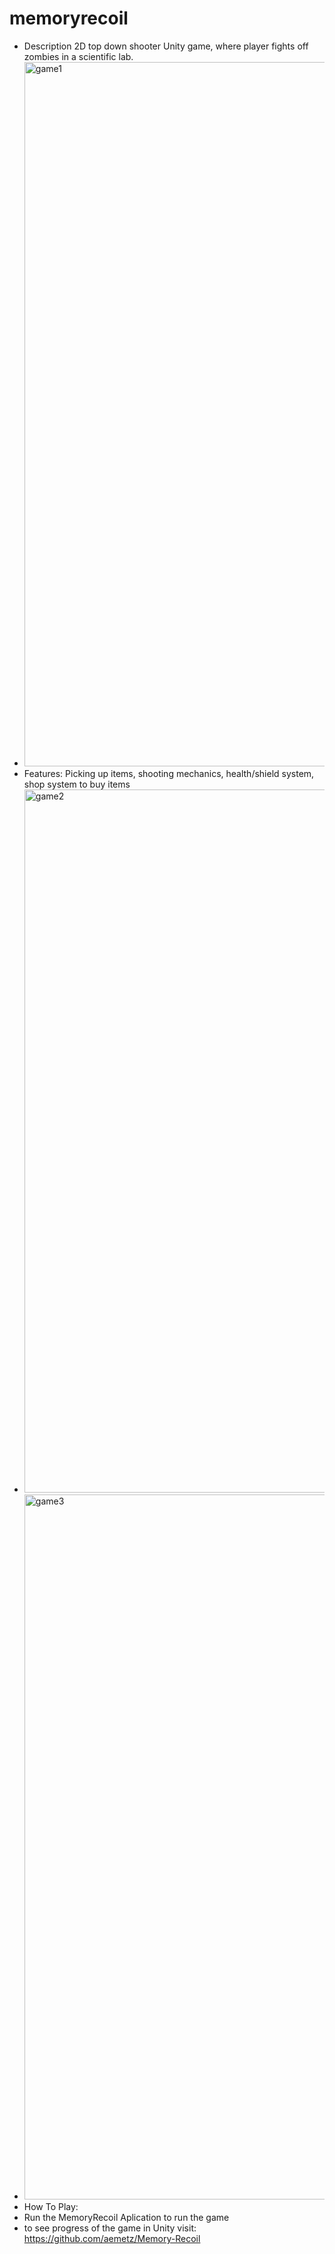 # memoryrecoil


- Description 2D top down shooter Unity game, where player fights off zombies in a scientific lab.
- <img width="1127" alt="game1" src="https://github.com/user-attachments/assets/ff92f715-562b-4ed0-97fd-2317a008231c">
- Features: Picking up items, shooting mechanics, health/shield system, shop system to buy items
- <img width="1125" alt="game2" src="https://github.com/user-attachments/assets/5f1bea55-bc9f-4ca8-8160-a7b61f640d31">
- <img width="1128" alt="game3" src="https://github.com/user-attachments/assets/790656b3-f73d-4097-a0ec-32b3a76423ad">
- How To Play:
- Run the MemoryRecoil Aplication to run the game
- to see progress of the game in Unity visit: https://github.com/aemetz/Memory-Recoil


